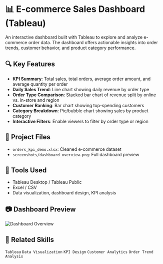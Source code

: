 # 📊 E-commerce Sales Dashboard (Tableau)

An interactive dashboard built with Tableau to explore and analyze e-commerce order data. The dashboard offers actionable insights into order trends, customer behavior, and product category performance.

## 🔍 Key Features

- **KPI Summary**: Total sales, total orders, average order amount, and average quantity per order
- **Daily Sales Trend**: Line chart showing daily revenue by order type
- **Order Type Comparison**: Stacked bar chart of revenue split by online vs. in-store and region
- **Customer Ranking**: Bar chart showing top-spending customers
- **Category Breakdown**: Pie/bubble chart showing sales by product category
- **Interactive Filters**: Enable viewers to filter by order type or region

## 📁 Project Files

- `orders_kpi_demo.xlsx`: Cleaned e-commerce dataset
- `screenshots/dashboard_overview.png`: Full dashboard preview

## 🧰 Tools Used

- Tableau Desktop / Tableau Public
- Excel / CSV
- Data visualization, dashboard design, KPI analysis

## 📷 Dashboard Preview

![Dashboard Overview](./screenshots/dashboard_overview.png)

## 📎 Related Skills

`Tableau` `Data Visualization` `KPI Design` `Customer Analytics` `Order Trend Analysis`
